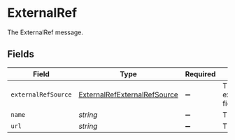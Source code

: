 # ExternalRef

The ExternalRef message.


## Fields

| Field                                                                               | Type                                                                                | Required                                                                            | Description                                                                         |
| ----------------------------------------------------------------------------------- | ----------------------------------------------------------------------------------- | ----------------------------------------------------------------------------------- | ----------------------------------------------------------------------------------- |
| `externalRefSource`                                                                 | [ExternalRefExternalRefSource](../../models/shared/externalrefexternalrefsource.md) | :heavy_minus_sign:                                                                  | The externalRefSource field.                                                        |
| `name`                                                                              | *string*                                                                            | :heavy_minus_sign:                                                                  | The name field.                                                                     |
| `url`                                                                               | *string*                                                                            | :heavy_minus_sign:                                                                  | The url field.                                                                      |